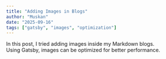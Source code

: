 ```yaml
---
title: "Adding Images in Blogs"
author: "Muskan"
date: "2025-09-16"
tags: ["gatsby", "images", "optimization"]
---
```

In this post, I tried adding images inside my Markdown blogs.  
Using Gatsby, images can be optimized for better performance.

